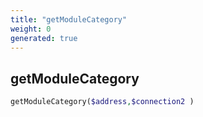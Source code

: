 ```yaml
---
title: "getModuleCategory"
weight: 0
generated: true
---
```


## getModuleCategory



```php
getModuleCategory($address,$connection2 )
```





